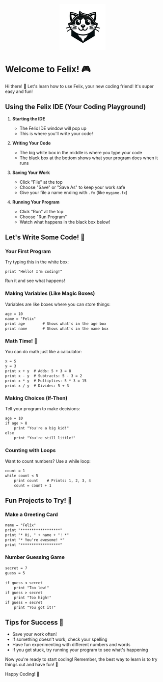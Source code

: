 
<div align="center">
  <img src="felix_logo.png" alt="Felix Programming Language" width="150" height="150">
</div>

# Welcome to Felix! 🎮

Hi there! 👋 Let's learn how to use Felix, your new coding friend! It's super easy and fun!

## Using the Felix IDE (Your Coding Playground)

1. **Starting the IDE**
   - The Felix IDE window will pop up
   - This is where you'll write your code!

2. **Writing Your Code**
   - The big white box in the middle is where you type your code
   - The black box at the bottom shows what your program does when it runs

3. **Saving Your Work**
   - Click "File" at the top
   - Choose "Save" or "Save As" to keep your work safe
   - Give your file a name ending with `.fx` (like `mygame.fx`)

4. **Running Your Program**
   - Click "Run" at the top
   - Choose "Run Program"
   - Watch what happens in the black box below!

## Let's Write Some Code! 🚀

### Your First Program
Try typing this in the white box:
```
print "Hello! I'm coding!"
```
Run it and see what happens!

### Making Variables (Like Magic Boxes)
Variables are like boxes where you can store things:
```
age = 10
name = "Felix"
print age        # Shows what's in the age box
print name       # Shows what's in the name box
```

### Math Time! 🔢
You can do math just like a calculator:
```
x = 5
y = 3
print x + y  # Adds: 5 + 3 = 8
print x - y  # Subtracts: 5 - 3 = 2
print x * y  # Multiplies: 5 * 3 = 15
print x / y  # Divides: 5 ÷ 3
```

### Making Choices (If-Then)
Tell your program to make decisions:
```
age = 10
if age > 8
    print "You're a big kid!"
else
    print "You're still little!"
```

### Counting with Loops
Want to count numbers? Use a while loop:
```
count = 1
while count < 5
    print count    # Prints: 1, 2, 3, 4
    count = count + 1
```

## Fun Projects to Try! 🌟

### Make a Greeting Card
```
name = "Felix"
print "******************"
print "* Hi, " + name + "! *"
print "* You're awesome! *"
print "******************"
```

### Number Guessing Game
```
secret = 7
guess = 5

if guess < secret
    print "Too low!"
if guess > secret
    print "Too high!"
if guess = secret
    print "You got it!"
```

## Tips for Success 🌈
- Save your work often!
- If something doesn't work, check your spelling
- Have fun experimenting with different numbers and words
- If you get stuck, try running your program to see what's happening

Now you're ready to start coding! Remember, the best way to learn is to try things out and have fun! 🎨

Happy Coding! 🚀
